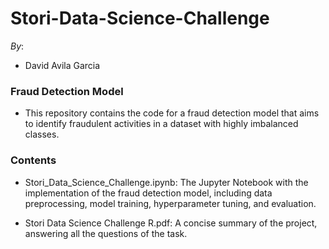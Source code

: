 # Stori-Data-Science-Challenge

*By*:
  - David Avila Garcia

### Fraud Detection Model
- This repository contains the code for a fraud detection model that aims to identify fraudulent activities in a dataset with highly imbalanced classes.

### Contents
- Stori_Data_Science_Challenge.ipynb: The Jupyter Notebook with the implementation of the fraud detection model, including data preprocessing, model training, hyperparameter tuning, and evaluation.

- Stori Data Science Challenge R.pdf: A concise summary of the project, answering all the questions of the task.
